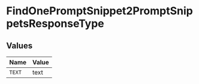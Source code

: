 # FindOnePromptSnippet2PromptSnippetsResponseType


## Values

| Name   | Value  |
| ------ | ------ |
| `TEXT` | text   |
